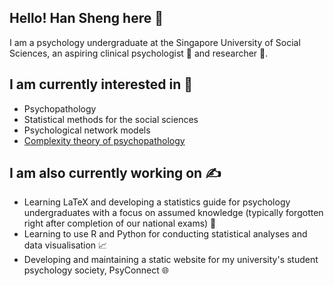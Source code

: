 ## Hello! Han Sheng here 👋

I am a psychology undergraduate at the Singapore University of Social Sciences, an aspiring clinical psychologist 🧠 and researcher 🥼.

## I am currently interested in 👀

- Psychopathology
- Statistical methods for the social sciences
- Psychological network models
- [Complexity theory of psychopathology](https://doi.org/10.1037/abn0000740)

## I am also currently working on ✍️

- Learning LaTeX and developing a statistics guide for psychology undergraduates with a focus on assumed knowledge (typically forgotten right after completion of our national exams) 🧮
- Learning to use R and Python for conducting statistical analyses and data visualisation 📈
- Developing and maintaining a static website for my university's student psychology society, PsyConnect 🌐

<!---
ho-han-sheng/ho-han-sheng is a ✨ special ✨ repository because its `README.md` (this file) appears on your GitHub profile.
You can click the Preview link to take a look at your changes.
--->

